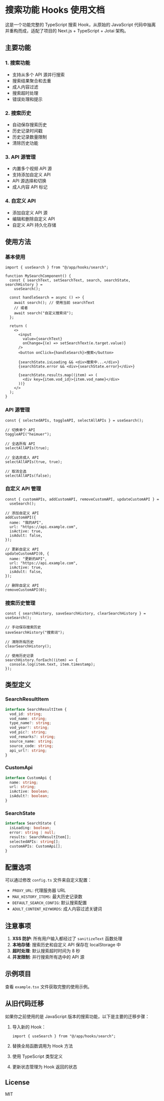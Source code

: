 # 搜索功能 Hooks 使用文档

这是一个功能完整的 TypeScript 搜索 Hook，从原始的 JavaScript 代码中抽离并重构而成，适配了项目的 Next.js + TypeScript + Jotai 架构。

## 主要功能

### 1. 搜索功能

- 支持从多个 API 源并行搜索
- 搜索结果聚合和去重
- 成人内容过滤
- 搜索超时处理
- 错误处理和提示

### 2. 搜索历史

- 自动保存搜索历史
- 历史记录时间戳
- 历史记录数量限制
- 清除历史功能

### 3. API 源管理

- 内置多个视频 API 源
- 支持添加自定义 API
- API 源选择和切换
- 成人内容 API 标记

### 4. 自定义 API

- 添加自定义 API 源
- 编辑和删除自定义 API
- 自定义 API 持久化存储

## 使用方法

### 基本使用

```tsx
import { useSearch } from "@/app/hooks/search";

function MySearchComponent() {
  const { searchText, setSearchText, search, searchState, searchHistory } =
    useSearch();

  const handleSearch = async () => {
    await search(); // 使用当前 searchText
    // 或者
    await search("自定义搜索词");
  };

  return (
    <>
      <input
        value={searchText}
        onChange={(e) => setSearchText(e.target.value)}
      />
      <button onClick={handleSearch}>搜索</button>

      {searchState.isLoading && <div>搜索中...</div>}
      {searchState.error && <div>{searchState.error}</div>}

      {searchState.results.map((item) => (
        <div key={item.vod_id}>{item.vod_name}</div>
      ))}
    </>
  );
}
```

### API 源管理

```tsx
const { selectedAPIs, toggleAPI, selectAllAPIs } = useSearch();

// 切换单个 API
toggleAPI("heimuer");

// 全选所有 API
selectAllAPIs(true);

// 全选非成人 API
selectAllAPIs(true, true);

// 取消全选
selectAllAPIs(false);
```

### 自定义 API 管理

```tsx
const { customAPIs, addCustomAPI, removeCustomAPI, updateCustomAPI } =
  useSearch();

// 添加自定义 API
addCustomAPI({
  name: "我的API",
  url: "https://api.example.com",
  isActive: true,
  isAdult: false,
});

// 更新自定义 API
updateCustomAPI(0, {
  name: "更新的API",
  url: "https://api.example.com",
  isActive: true,
  isAdult: false,
});

// 删除自定义 API
removeCustomAPI(0);
```

### 搜索历史管理

```tsx
const { searchHistory, saveSearchHistory, clearSearchHistory } = useSearch();

// 手动保存搜索历史
saveSearchHistory("搜索词");

// 清除所有历史
clearSearchHistory();

// 使用历史记录
searchHistory.forEach((item) => {
  console.log(item.text, item.timestamp);
});
```

## 类型定义

### SearchResultItem

```typescript
interface SearchResultItem {
  vod_id: string;
  vod_name: string;
  type_name?: string;
  vod_year?: string;
  vod_pic?: string;
  vod_remarks?: string;
  source_name: string;
  source_code: string;
  api_url?: string;
}
```

### CustomApi

```typescript
interface CustomApi {
  name: string;
  url: string;
  isActive: boolean;
  isAdult?: boolean;
}
```

### SearchState

```typescript
interface SearchState {
  isLoading: boolean;
  error: string | null;
  results: SearchResultItem[];
  selectedAPIs: string[];
  customAPIs: CustomApi[];
}
```

## 配置选项

可以通过修改 `config.ts` 文件来自定义配置：

- `PROXY_URL`: 代理服务器 URL
- `MAX_HISTORY_ITEMS`: 最大历史记录数
- `DEFAULT_SEARCH_CONFIG`: 默认搜索配置
- `ADULT_CONTENT_KEYWORDS`: 成人内容过滤关键词

## 注意事项

1. **XSS 防护**: 所有用户输入都经过了 `sanitizeText` 函数处理
2. **本地存储**: 搜索历史和自定义 API 保存在 localStorage 中
3. **超时处理**: 默认搜索超时时间为 8 秒
4. **并发限制**: 并行搜索所有选中的 API 源

## 示例项目

查看 `example.tsx` 文件获取完整的使用示例。

## 从旧代码迁移

如果你之前使用的是 JavaScript 版本的搜索功能，以下是主要的迁移步骤：

1. 导入新的 Hook：

   ```tsx
   import { useSearch } from "@/app/hooks/search";
   ```

2. 替换全局函数调用为 Hook 方法
3. 使用 TypeScript 类型定义
4. 更新状态管理为 Hook 返回的状态

## License

MIT
